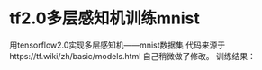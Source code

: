 # tf2.0多层感知机训练mnist
用tensorflow2.0实现多层感知机——mnist数据集
代码来源于https://tf.wiki/zh/basic/models.html 自己稍微做了修改。
训练结果：

